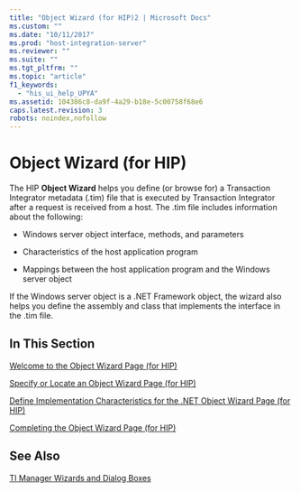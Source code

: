 ```yaml
---
title: "Object Wizard (for HIP)2 | Microsoft Docs"
ms.custom: ""
ms.date: "10/11/2017"
ms.prod: "host-integration-server"
ms.reviewer: ""
ms.suite: ""
ms.tgt_pltfrm: ""
ms.topic: "article"
f1_keywords: 
  - "his_ui_help_UPYA"
ms.assetid: 104386c8-da9f-4a29-b18e-5c00758f68e6
caps.latest.revision: 3
robots: noindex,nofollow
---
```

# Object Wizard (for HIP)
The HIP **Object Wizard** helps you define (or browse for) a Transaction Integrator metadata (.tim) file that is executed by Transaction Integrator after a request is received from a host. The .tim file includes information about the following:  
  
-   Windows server object interface, methods, and parameters  
  
-   Characteristics of the host application program  
  
-   Mappings between the host application program and the Windows server object  
  
 If the Windows server object is a .NET Framework object, the wizard also helps you define the assembly and class that implements the interface in the .tim file.  
  
## In This Section  
 [Welcome to the Object Wizard Page (for HIP)](../core/welcome-to-the-object-wizard-page-for-hip.md)  
  
 [Specify or Locate an Object Wizard Page (for HIP)](../core/specify-or-locate-an-object-wizard-page-for-hip.md)  
  
 [Define Implementation Characteristics for the .NET Object Wizard Page (for HIP)](../core/define-implementation-characteristics-for-the-net-object-wizard-page-for-hip.md)  
  
 [Completing the Object Wizard Page (for HIP)](../core/completing-the-object-wizard-page-for-hip.md)  
  
## See Also  
 [TI Manager Wizards and Dialog Boxes](../core/ti-manager-wizards-and-dialog-boxes.md)